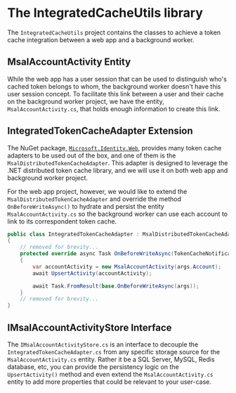 # The IntegratedCacheUtils library

The `IntegratedCacheUtils` project contains the classes to achieve a token cache integration between a web app and a background worker.

## MsalAccountActivity Entity

While the web app has a user session that can be used to distinguish who's cached token belongs to whom, the background worker doesn't have this user session concept. To facilitate this link between a user and their cache on the background worker project, we have the entity, `MsalAccountActivity.cs`, that holds enough information to create this link.

## IntegratedTokenCacheAdapter Extension

The NuGet package, [`Microsoft.Identity.Web`](https://github.com/AzureAD/microsoft-authentication-library-for-dotnet/wiki), provides many token cache adapters to be used out of the box, and one of them is the `MsalDistributedTokenCacheAdapter`. This adapter is designed to leverage the .NET distributed token cache library, and we will use it on both web app and background worker project.

For the web app project, however, we would like to extend the `MsalDistributedTokenCacheAdapter` and override the method `OnBeforeWriteAsync()` to hydrate and persist the entity `MsalAccountActivity.cs` so the background worker can use each account to link to its correspondent token cache.

```c#
public class IntegratedTokenCacheAdapter : MsalDistributedTokenCacheAdapter
{
    // removed for brevity...
    protected override async Task OnBeforeWriteAsync(TokenCacheNotificationArgs args)
    {
        var accountActivity = new MsalAccountActivity(args.Account);
        await UpsertActivity(accountActivity);

        await Task.FromResult(base.OnBeforeWriteAsync(args));
    }
    // removed for brevity...
}
```

## IMsalAccountActivityStore Interface

The `IMsalAccountActivityStore.cs` is an interface to decouple the `IntegratedTokenCacheAdapter.cs` from any specific storage source for the `MsalAccountActivity.cs` entity. Rather it be a SQL Server, MySQL, Redis database, etc, you can provide the persistency logic on the `UpsertActivity()` method and even extend the `MsalAccountActivity.cs` entity to add more properties that could be relevant to your user-case.